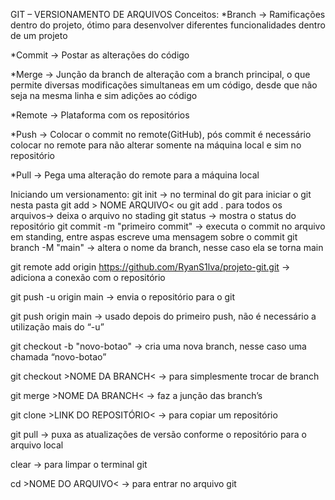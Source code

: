 GIT – VERSIONAMENTO DE ARQUIVOS
Conceitos:
*Branch → Ramificações dentro do projeto, ótimo para desenvolver diferentes funcionalidades dentro de um projeto

*Commit → Postar as alterações do código

*Merge → Junção da branch de alteração com a branch principal, o que permite diversas modificações simultaneas em um código, desde que não seja na mesma linha e sim adições ao código

*Remote → Plataforma com os repositórios

*Push → Colocar o commit no remote(GitHub), pós commit é necessário colocar no remote para não alterar somente na máquina local e sim no repositório

*Pull → Pega uma alteração do remote para a máquina local

Iniciando um versionamento:
git init → no terminal do git para iniciar o git nesta pasta
git add  > NOME ARQUIVO<  ou git add . para todos os arquivos→ deixa o arquivo no stading 
git status → mostra o status do repositório
git commit -m "primeiro commit" → executa o commit no arquivo em standing, entre aspas escreve uma mensagem sobre o commit
git branch -M "main" → altera o nome da branch, nesse caso ela se torna main

git remote add origin https://github.com/RyanS1lva/projeto-git.git → adiciona a conexão com o repositório

git push -u origin main → envia o repositório para o git 

git push origin main → usado depois do primeiro push, não é necessário a utilização mais do “-u”

git checkout -b "novo-botao" → cria uma nova branch, nesse caso uma chamada “novo-botao”

git checkout >NOME DA BRANCH< → para simplesmente trocar de branch

git merge >NOME DA BRANCH< → faz a junção das branch’s

git clone >LINK DO REPOSITÓRIO< → para copiar um repositório

git pull → puxa as atualizações de versão conforme o repositório para o arquivo local


clear → para limpar o terminal git

cd >NOME DO ARQUIVO< → para entrar no arquivo git
